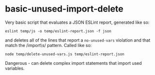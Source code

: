 # basic-unused-import-delete
Very basic script that evaluates a JSON ESLint report, generated like so:

```
eslint temp/js -o temp/eslint-report.json -f json
```
and deletes all of the lines that report a `no-unused-vars` violation and that match the /import\s/ pattern. Called like so:

`node temp/delete-unused-vars.js temp/eslint-report.json`

Dangerous - can delete complex import statements that import used variables. 
